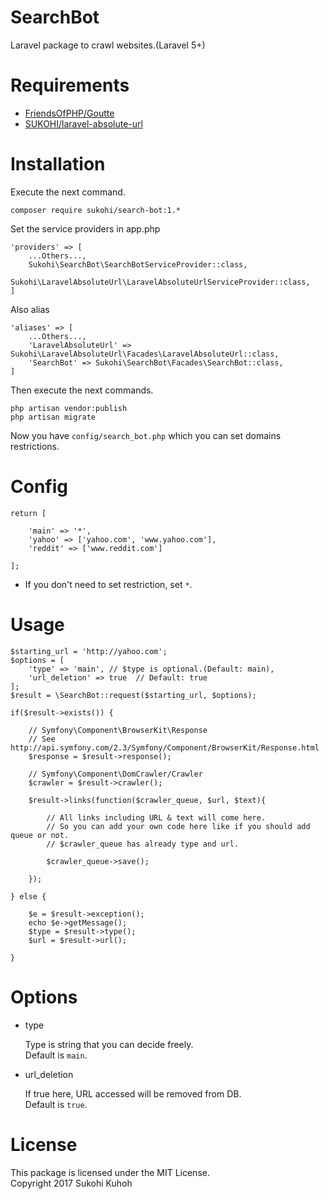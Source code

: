 # SearchBot
Laravel package to crawl websites.(Laravel 5+)


# Requirements

* [FriendsOfPHP/Goutte](https://github.com/FriendsOfPHP/Goutte)
* [SUKOHI/laravel-absolute-url](https://github.com/SUKOHI/laravel-absolute-url)

# Installation

Execute the next command.

    composer require sukohi/search-bot:1.*

Set the service providers in app.php

    'providers' => [
        ...Others...,
        Sukohi\SearchBot\SearchBotServiceProvider::class,
        Sukohi\LaravelAbsoluteUrl\LaravelAbsoluteUrlServiceProvider::class, 
    ]

Also alias

    'aliases' => [
        ...Others...,
        'LaravelAbsoluteUrl' => Sukohi\LaravelAbsoluteUrl\Facades\LaravelAbsoluteUrl::class,
        'SearchBot' => Sukohi\SearchBot\Facades\SearchBot::class,
    ]

Then execute the next commands.  

    php artisan vendor:publish
    php artisan migrate

Now you have `config/search_bot.php` which you can set domains restrictions.

# Config

    return [
    
        'main' => '*',
        'yahoo' => ['yahoo.com', 'www.yahoo.com'],
        'reddit' => ['www.reddit.com']
    
    ];

* If you don't need to set restriction, set `*`.

# Usage

    $starting_url = 'http://yahoo.com';
    $options = [
        'type' => 'main', // $type is optional.(Default: main),
        'url_deletion' => true  // Default: true
    ];
    $result = \SearchBot::request($starting_url, $options);

    if($result->exists()) {

        // Symfony\Component\BrowserKit\Response
        // See http://api.symfony.com/2.3/Symfony/Component/BrowserKit/Response.html
        $response = $result->response();

        // Symfony\Component\DomCrawler/Crawler
        $crawler = $result->crawler();

        $result->links(function($crawler_queue, $url, $text){

            // All links including URL & text will come here.
            // So you can add your own code here like if you should add queue or not.
            // $crawler_queue has already type and url.

            $crawler_queue->save();

        });

    } else {

        $e = $result->exception();
        echo $e->getMessage();
        $type = $result->type();
        $url = $result->url();

    }

# Options

* type

    Type is string that you can decide freely.  
    Default is `main`.

* url_deletion

    If true here, URL accessed will be removed from DB.  
    Default is `true`.

# License

This package is licensed under the MIT License.  
Copyright 2017 Sukohi Kuhoh